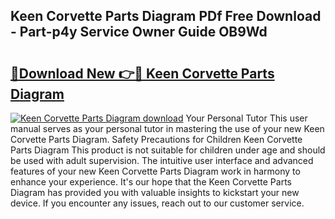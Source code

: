 ## Keen Corvette Parts Diagram PDf Free Download - Part-p4y Service Owner Guide OB9Wd

# <h2><a href="http://dfifcv.blite.top/?on=Keen+Corvette+Parts+Diagram">🔗Download New 👉🔴 Keen Corvette Parts Diagram</a></h2>

[![Keen Corvette Parts Diagram download](https://i.imgur.com/lujVjoI.png)](http://dfifcv.blite.top/?on=Keen+Corvette+Parts+Diagram)
Your Personal Tutor This user manual serves as your personal tutor in mastering the use of your new Keen Corvette Parts Diagram. Safety Precautions for Children Keen Corvette Parts Diagram This product is not suitable for children under age and should be used with adult supervision. The intuitive user interface and advanced features of your new Keen Corvette Parts Diagram work in harmony to enhance your experience. It's our hope that the Keen Corvette Parts Diagram has provided you with valuable insights to kickstart your new device. If you encounter any issues, reach out to our customer service.
